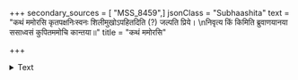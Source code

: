 +++
secondary_sources = [ "MSS_8459",]
jsonClass = "Subhaashita"
text = "कथं ममोरसि कृतपक्षनिःस्वनः शिलीमुखोऽपहितदिति (?) जल्पति प्रिये।  \nनिवृत्य किं किमिति ब्रुवाणयानया ससाध्वसं कुपितममोचि कान्तया॥"
title = "कथं ममोरसि"

+++

<details><summary>Text</summary>

कथं ममोरसि कृतपक्षनिःस्वनः शिलीमुखोऽपहितदिति (?) जल्पति प्रिये।  
निवृत्य किं किमिति ब्रुवाणयानया ससाध्वसं कुपितममोचि कान्तया॥
</details>
